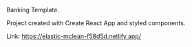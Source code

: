 Banking Template.

Project created with Create React App and styled components.

Link: https://elastic-mclean-f58d5d.netlify.app/
